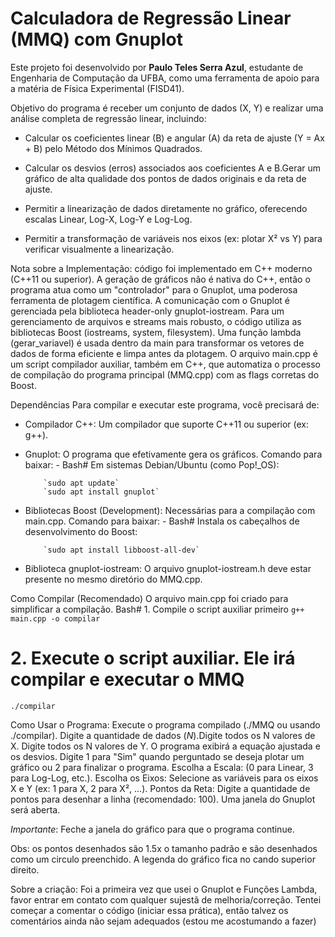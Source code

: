 # Calculadora de Regressão Linear (MMQ) com Gnuplot

Este projeto foi desenvolvido por **Paulo Teles Serra Azul**, estudante de Engenharia de Computação da UFBA, como uma ferramenta de apoio para a matéria de Física Experimental (FISD41).

Objetivo do programa é receber um conjunto de dados (X, Y) e realizar uma análise completa de regressão linear, incluindo: 

 - Calcular os coeficientes linear (B) e angular (A) da reta de ajuste (Y = Ax + B) pelo Método dos Mínimos Quadrados.

 - Calcular os desvios (erros) associados aos coeficientes A e B.Gerar um gráfico de alta qualidade dos pontos de dados originais e da reta de ajuste.
 
 - Permitir a linearização de dados diretamente no gráfico, oferecendo escalas Linear, Log-X, Log-Y e Log-Log.
 
 - Permitir a transformação de variáveis nos eixos (ex: plotar X² vs Y) para verificar visualmente a linearização.
 
 Nota sobre a Implementação: código foi implementado em C++ moderno (C++11 ou superior). A geração de gráficos não é nativa do C++, então o programa atua como um "controlador" para o Gnuplot, uma poderosa ferramenta de plotagem científica. A comunicação com o Gnuplot é gerenciada pela biblioteca header-only gnuplot-iostream. Para um gerenciamento de arquivos e streams mais robusto, o código utiliza as bibliotecas Boost (iostreams, system, filesystem). Uma função lambda (gerar_variavel) é usada dentro da main para transformar os vetores de dados de forma eficiente e limpa antes da plotagem. O arquivo main.cpp é um script compilador auxiliar, também em C++, que automatiza o processo de compilação do programa principal (MMQ.cpp) com as flags corretas do Boost.
 
 Dependências Para compilar e executar este programa, você precisará de:
  - Compilador C++: Um compilador que suporte C++11 ou superior (ex: g++).
  - Gnuplot: O programa que efetivamente gera os gráficos. Comando para baixar:
        - Bash# Em sistemas Debian/Ubuntu (como Pop!_OS):

            `sudo apt update`
            `sudo apt install gnuplot`

  - Bibliotecas Boost (Development): Necessárias para a compilação com main.cpp. Comando para baixar:
        - Bash# Instala os cabeçalhos de desenvolvimento do Boost:

            `sudo apt install libboost-all-dev`

  - Biblioteca gnuplot-iostream: O arquivo gnuplot-iostream.h deve estar presente no mesmo diretório do MMQ.cpp.

Como Compilar (Recomendado) O arquivo main.cpp foi criado para simplificar a compilação.
    Bash# 1. Compile o script auxiliar primeiro
    `g++ main.cpp -o compilar`

# 2. Execute o script auxiliar. Ele irá compilar e executar o MMQ
`./compilar`

Como Usar o Programa: Execute o programa compilado (./MMQ ou usando ./compilar). Digite a quantidade de dados ($N$).Digite todos os N valores de X. Digite todos os N valores de Y. O programa exibirá a equação ajustada e os desvios. Digite 1 para "Sim" quando perguntado se deseja plotar um gráfico ou 2 para finalizar o programa. Escolha a Escala: (0 para Linear, 3 para Log-Log, etc.). Escolha os Eixos: Selecione as variáveis para os eixos X e Y (ex: 1 para X, 2 para X², ...). Pontos da Reta: Digite a quantidade de pontos para desenhar a linha (recomendado: 100). Uma janela do Gnuplot será aberta.

*Importante*: Feche a janela do gráfico para que o programa continue. 

Obs: os pontos desenhados são 1.5x o tamanho padrão e são desenhados como um circulo preenchido. A legenda do gráfico fica no cando superior direito.

Sobre a criação: Foi a primeira vez que usei o Gnuplot e Funções Lambda, favor entrar em contato com qualquer sujestã de melhoria/correção. Tentei começar a comentar o código (iniciar essa prática), então talvez os comentários ainda não sejam adequados (estou me acostumando a fazer)

